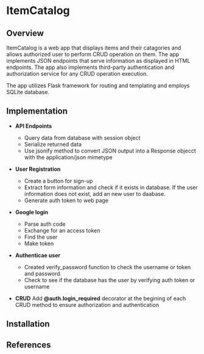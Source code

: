 # ItemCatalog 

## Overview 
ItemCatalog is a web app that displays items and their catagories and allows authorized user to perform CRUD operation on them.
The app implements JSON endpoints that serve information as displayed in HTML endpoints.
The app also implements third-party authentication and authorization service for any CRUD operation execution.


The app utilizes Flask framework for routing and templating and employs SQLite database. 

## Implementation
* **API Endpoints** 
  * Query data from database with session object 
  * Serialize returned data
  * Use jsonify method to convert JSON output into a Response objecct with the application/json mimetype

* **User Registration**
  * Create a button for sign-up
  * Extract form information and check if it exists in database. If the user information does not exist, add an new user to daabase. 
  * Generate auth token to web page
  
* **Google login**
  * Parse auth code
  * Exchange for an access token 
  * Find the user
  * Make token

* **Authenticae user**
  * Created verify_password function to check the username or token and password. 
  * Check to see if the database has the user by verifying auth token or username

* **CRUD**
Add **@auth.login_required** decorator at the begining of each CRUD method to ensure authorization and authentication 

## Installation

## References

